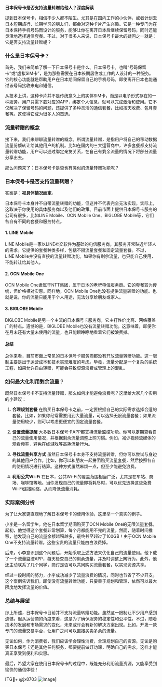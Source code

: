 **日本保号卡是否支持流量转赠给他人？深度解读**

提到日本保号卡，相信不少人都不陌生。尤其是在国内工作的小伙伴，或者计划去日本短期旅行、长期学习的朋友们，都会对这种卡片产生兴趣。它是一种专门为在日本保持手机号码而设计的服务，能够让你在离开日本后继续保留号码，同时还能灵活地选择通信套餐。不过，对于很多人来说，日本保号卡最大的疑问之一就是：它是否支持流量转赠呢？

### 什么是日本保号卡？

首先，我们来简单了解一下日本保号卡是什么。日本保号卡，也叫“号码保留卡”或“虚拟SIM卡”，是为那些需要在日本长期居住或工作的人设计的一种服务。它的核心功能就是帮助用户在日本期间保留自己的手机号码，即使离开日本也能通过该号码接收来电和短信。

从技术上讲，这种卡片并不是传统意义上的实体SIM卡，而是以电子形式存在的一种服务。用户只需下载对应的APP，绑定个人信息，就可以完成激活和使用。它不仅解决了保留号码的问题，还提供了多种灵活的通信套餐，比如按天收费、包月套餐等。这使得它成为很多人的首选。

### 流量转赠的概念

接下来，我们来聊聊流量转赠的概念。所谓流量转赠，是指用户将自己的移动数据流量份额转让给其他用户的机制。比如在国内的三大运营商中，许多套餐都支持流量转赠功能，用户可以通过绑定亲友关系，在自己有剩余流量的情况下将部分流量分享出去。

那么问题来了：日本保号卡是否也有类似的流量转赠功能呢？

### 日本保号卡是否支持流量转赠？

答案是：**视具体情况而定**。

日本保号卡本身并不自带流量转赠的功能，但这并不代表完全无法实现。实际上，这取决于你使用的具体服务商以及他们的政策。目前市面上提供日本保号卡服务的公司有很多，比如LINE Mobile、OCN Mobile One、BIGLOBE Mobile等，它们各自有不同的套餐和服务特点。

#### 1. LINE Mobile
LINE Mobile是一家以LINE社交软件为基础的电信服务商，其服务非常贴近年轻人的需求。它提供的套餐种类多样，包括不限流量套餐和固定流量套餐。不过，LINE Mobile并没有直接的流量转赠功能。如果你有剩余流量，也只能自己使用，不能转让给其他人。

#### 2. OCN Mobile One
OCN Mobile One隶属于NTT集团，属于日本的老牌电信服务商。它的套餐较为传统，但价格相对实惠。同样地，OCN Mobile One也没有提供流量转赠的功能。也就是说，你的流量只能用于个人用途，无法分享给朋友或家人。

#### 3. BIGLOBE Mobile
BIGLOBE Mobile是另一个主流的日本保号卡服务商，它主打性价比高、网络覆盖广的特点。遗憾的是，BIGLOBE Mobile也没有流量转赠功能。这意味着，即便你在月末还有大量未使用的流量，也只能眼睁睁地看着它们被浪费掉。

#### 总结
总体来看，目前市面上常见的日本保号卡服务商都没有开放流量转赠功能。这一限制主要是出于运营成本和技术实现难度的考虑。毕竟，流量分配是一个复杂的系统工程，如果允许自由转赠，可能会导致资源浪费或管理上的混乱。

### 如何最大化利用剩余流量？

既然日本保号卡不支持流量转赠，那么如何才能避免浪费呢？这里给大家几个实用的小建议：

1. **合理规划套餐**
   在购买日本保号卡之前，一定要根据自己的实际需求选择合适的套餐。比如，如果你经常需要用到大量流量，可以选择无限流量套餐；如果流量使用较少，则可以考虑更便宜的固定流量套餐。

2. **设置流量提醒**
   大多数日本保号卡APP都支持流量监控功能。你可以定期查看自己的流量使用情况，并根据剩余流量调整上网习惯。例如，减少视频流媒体的观看频率，避免在线游戏等高耗流量行为。

3. **寻找流量共享方式**
   虽然日本保号卡本身不支持流量转赠，但你可以尝试与身边的其他用户合作。比如，你可以和朋友一起拼团购买流量套餐，然后按照各自的使用情况进行结算。这种方式虽然麻烦一点，但至少能避免浪费。

4. **利用公共Wi-Fi**
   在日本，公共Wi-Fi的覆盖范围相当广泛，尤其是在车站、商场、咖啡馆等地。当你发现自己的流量即将耗尽时，可以优先选择这些免费Wi-Fi连接网络，从而降低流量消耗。

### 实际案例分析

为了让大家更直观地了解日本保号卡的使用体验，这里举一个真实的例子。

小李是一名留学生，他在日本留学期间购买了OCN Mobile One的无限流量套餐。起初，他觉得这个套餐非常划算，每个月都能用不完的流量。然而，随着时间推移，他发现自己的流量余额越积越多，最终甚至超过了100GB！由于OCN Mobile One不支持流量转赠，这些宝贵的流量只能白白浪费掉。

后来，小李意识到这个问题后，开始采取上述方法来优化自己的流量使用。他下载了一个流量监控APP，每天检查自己的剩余流量，并及时调整上网行为。此外，他还主动联系了几个同学，商讨是否可以共同购买流量套餐，以实现资源共享。

经过一段时间的努力，小李成功减少了流量浪费的情况，同时也节省了不少开支。这个案例告诉我们，即使没有流量转赠功能，只要善于规划和管理，依然可以最大限度地发挥流量的价值。

### 总结与展望

综上所述，日本保号卡目前并不支持流量转赠功能。虽然这一限制让不少用户感到遗憾，但从运营商的角度来看，这是为了确保服务的稳定性和公平性。不过，随着技术的发展和市场需求的变化，未来或许会有新的解决方案出现。比如，开发一款专门的流量交易平台，让用户之间可以直接买卖多余的流量。

无论如何，作为消费者，我们应该学会理性消费，合理规划自己的资源。无论是购买日本保号卡还是其他任何服务，都要提前做好功课，明确自己的需求，这样才能真正享受到便利和实惠。

最后，希望大家在使用日本保号卡的过程中，既能充分利用流量资源，又能享受到愉快的通信体验！

[TG💪+ @jx0703 ![Image](https://github.com/user-attachments/assets/dbca1d08-cadb-493c-b0ec-ad6f7a83f270)]
